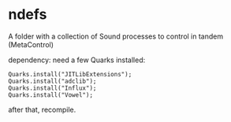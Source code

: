 # ndefs

A folder with a collection of Sound processes to control in tandem (MetaControl)

dependency: need a few Quarks installed:

```
Quarks.install("JITLibExtensions");
Quarks.install("adclib");
Quarks.install("Influx");
Quarks.install("Vowel");
```

after that, recompile. 